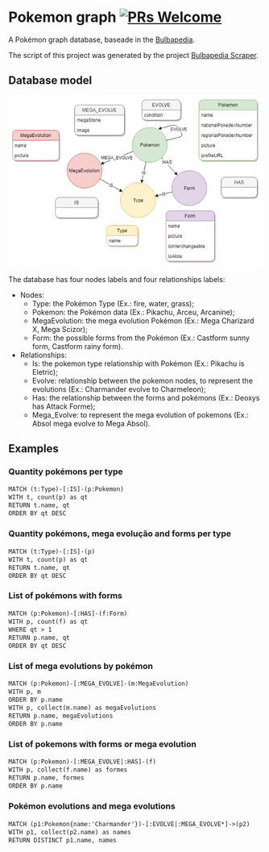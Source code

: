 # Pokemon graph [![PRs Welcome](https://img.shields.io/badge/PRs-welcome-brightgreen.svg?style=flat-square)](http://makeapullrequest.com)
A Pokémon graph database, baseade in the [Bulbapedia](https://bulbapedia.bulbagarden.net). 

The script of this project was generated by the project [Bulbapedia Scraper](https://github.com/IgorRozani/bulbapedia-scraper).

## Database model
![Diagem](/img/diagram.png)

The database has four nodes labels and four relationships labels:
- Nodes:
    - Type: the Pokémon Type (Ex.: fire, water, grass);
    - Pokemon: the Pokémon data (Ex.: Pikachu, Arceu, Arcanine);
    - MegaEvolution: the mega evolution Pokémon (Ex.: Mega Charizard X, Mega Scizor); 
    - Form: the possible forms from the Pokémon (Ex.: Castform sunny form, Castform rainy form).
- Relationships:
    - Is: the pokemon type relationship with Pokémon (Ex.: Pikachu is Eletric);
    - Evolve: relationship between the pokemon nodes, to represent the evolutions (Ex.: Charmander evolve to Charmeleon);
    - Has: the relationship between the forms and pokémons (Ex.: Deoxys has Attack Forme);
    - Mega_Evolve: to represent the mega evolution of pokemons (Ex.: Absol mega evolve to Mega Absol).

## Examples

### Quantity pokémons per type
```
MATCH (t:Type)-[:IS]-(p:Pokemon)
WITH t, count(p) as qt
RETURN t.name, qt
ORDER BY qt DESC
```

### Quantity pokémons, mega evolução and forms per type
```
MATCH (t:Type)-[:IS]-(p)
WITH t, count(p) as qt
RETURN t.name, qt
ORDER BY qt DESC
```

### List of pokémons with forms
```
MATCH (p:Pokemon)-[:HAS]-(f:Form)
WITH p, count(f) as qt
WHERE qt > 1
RETURN p.name, qt
ORDER BY qt DESC
```

### List of mega evolutions by pokémon
```
MATCH (p:Pokemon)-[:MEGA_EVOLVE]-(m:MegaEvolution)
WITH p, m
ORDER BY p.name
WITH p, collect(m.name) as megaEvolutions
RETURN p.name, megaEvolutions
ORDER BY p.name
```

### List of pokemons with forms or mega evolution
```
MATCH (p:Pokemon)-[:MEGA_EVOLVE|:HAS]-(f)
WITH p, collect(f.name) as formes
RETURN p.name, formes
ORDER BY p.name
```

### Pokémon evolutions and mega evolutions
```
MATCH (p1:Pokemon{name:'Charmander'})-[:EVOLVE|:MEGA_EVOLVE*]->(p2)
WITH p1, collect(p2.name) as names
RETURN DISTINCT p1.name, names
```